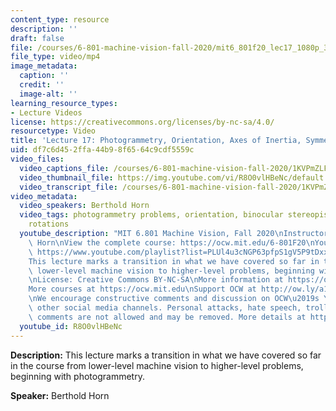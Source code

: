 ```yaml
---
content_type: resource
description: ''
draft: false
file: /courses/6-801-machine-vision-fall-2020/mit6_801f20_lec17_1080p_360p_16_9.mp4
file_type: video/mp4
image_metadata:
  caption: ''
  credit: ''
  image-alt: ''
learning_resource_types:
- Lecture Videos
license: https://creativecommons.org/licenses/by-nc-sa/4.0/
resourcetype: Video
title: 'Lecture 17: Photogrammetry, Orientation, Axes of Inertia, Symmetry, Orientation'
uid: df7c6d45-2ffa-44b9-8f65-64c9cdf5559c
video_files:
  video_captions_file: /courses/6-801-machine-vision-fall-2020/1KVPmZLFEXa45_qjszamvbmSokwSPDCkc_transcript.webvtt
  video_thumbnail_file: https://img.youtube.com/vi/R8O0vlHBeNc/default.jpg
  video_transcript_file: /courses/6-801-machine-vision-fall-2020/1KVPmZLFEXa45_qjszamvbmSokwSPDCkc_transcript.pdf
video_metadata:
  video_speakers: Berthold Horn
  video_tags: photogrammetry problems, orientation, binocular stereopis, transformations,
    rotations
  youtube_description: "MIT 6.801 Machine Vision, Fall 2020\nInstructor: Berthold\
    \ Horn\nView the complete course: https://ocw.mit.edu/6-801F20\nYouTube Playlist:\
    \ https://www.youtube.com/playlist?list=PLUl4u3cNGP63pfpS1gV5P9tDxxL_e4W8O\n\n\
    This lecture marks a transition in what we have covered so far in the course from\
    \ lower-level machine vision to higher-level problems, beginning with photogrammetry.\n\
    \nLicense: Creative Commons BY-NC-SA\nMore information at https://ocw.mit.edu/terms\n\
    More courses at https://ocw.mit.edu\nSupport OCW at http://ow.ly/a1If50zVRlQ\n\
    \nWe encourage constructive comments and discussion on OCW\u2019s YouTube and\
    \ other social media channels. Personal attacks, hate speech, trolling, and inappropriate\
    \ comments are not allowed and may be removed. More details at https://ocw.mit.edu/comments."
  youtube_id: R8O0vlHBeNc
---
```

**Description:** This lecture marks a transition in what we have covered so far in the course from lower-level machine vision to higher-level problems, beginning with photogrammetry.

**Speaker:** Berthold Horn